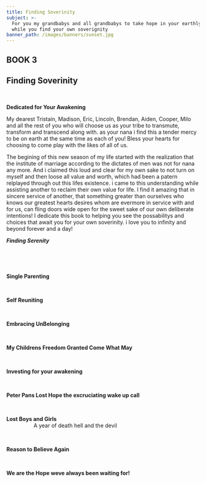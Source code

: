 ```yaml
---
title: Finding Soverinity
subject: >-
  For you my grandbabys and all grandbabys to take hope in your earthly sojourn
  while you find your own soverignity
banner_path: /images/banners/sunset.jpg
---
```


## BOOK 3

## **Finding Soverinity**

&nbsp;

**Dedicated for Your Awakening**

My dearest Tristain, Madison, Eric, Lincoln, Brendan, Aiden, Cooper, Milo and all the rest of you who will choose us as your tribe to transmute, transform and transcend along with. as your nana i find this a tender mercy to be on earth at the same time as each of you\! Bless your hearts for choosing to come play with the likes of all of us.

The begining of this new season of my life started with the realization that the institute of marriage according to the dictates of men was not for nana any more. And i claimed this loud and clear for my own sake to not turn on myself and then loose all value and worth, which had been a patern relplayed through out this lifes existence. i came to this understanding while assisting another to reclaim their own value for life. I find it amazing that in sincere service of another, that something greater than ourselves who knows our greatest hearts desires whom are evermore in service with and for us, can fling doors wide open for the sweet sake of our own deliberate intentions\! I dedicate this book to helping you see the possabilitys and choices that await you for your own soverinity. i love you to infinity and beyond forever and a day\!

***Finding Serenity***

&nbsp;

&nbsp;

**Single Parenting**

&nbsp;

**Self Reuniting&nbsp;**

&nbsp;

**Embracing UnBelonging**

&nbsp;

**My Childrens Freedom Granted Come What May**

&nbsp;

**Investing for your awakening**

&nbsp;

**Peter Pans Lost Hope the excruciating wake up call**

&nbsp;

**Lost Boys and Girls**&nbsp; &nbsp; &nbsp; &nbsp; &nbsp; &nbsp; &nbsp; &nbsp; &nbsp; &nbsp; &nbsp; &nbsp; &nbsp; &nbsp; &nbsp; &nbsp; &nbsp; &nbsp; &nbsp; &nbsp; &nbsp; &nbsp; &nbsp; &nbsp; &nbsp; &nbsp; &nbsp; &nbsp; &nbsp; &nbsp; &nbsp; &nbsp; &nbsp; &nbsp; &nbsp; &nbsp; &nbsp; &nbsp; &nbsp; &nbsp; &nbsp; &nbsp; &nbsp; &nbsp; &nbsp; &nbsp; &nbsp; &nbsp; &nbsp; &nbsp; &nbsp; &nbsp; &nbsp; &nbsp; &nbsp; &nbsp; A year of death hell and the devil

&nbsp;

**Reason to Believe Again**

&nbsp;

**We are the Hope weve always been waiting for\!**

&nbsp;

&nbsp;

&nbsp;

&nbsp;